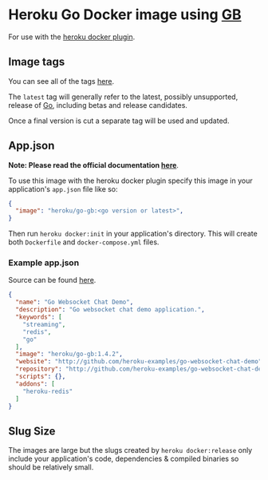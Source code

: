 # Heroku Go Docker image using [GB](https://github.com/constabulary/gb)

For use with the [heroku docker plugin](https://github.com/heroku/heroku-docker).

## Image tags

You can see all of the tags [here](https://hub.docker.com/r/heroku/go-gb/tags/).

The `latest` tag will generally refer to the latest, possibly unsupported,
release of [Go](https://golang.org/dl), including betas and release candidates.

Once a final version is cut a separate tag will be used and updated.

## App.json

**Note: Please read the official documentation
[here](https://devcenter.heroku.com/articles/docker)**.

To use this image with the heroku docker plugin specify this image in your
application's `app.json` file like so:

```json
{
  "image": "heroku/go-gb:<go version or latest>",
}
```

Then run `heroku docker:init` in your application's directory. This will create
both  `Dockerfile` and `docker-compose.yml` files.

### Example app.json

Source can be found [here](https://github.com/heroku-examples/go-websocket-chat-demo-gb/blob/master/app.json).

```json
{
  "name": "Go Websocket Chat Demo",
  "description": "Go websocket chat demo application.",
  "keywords": [
    "streaming",
    "redis",
    "go"
  ],
  "image": "heroku/go-gb:1.4.2",
  "website": "http://github.com/heroku-examples/go-websocket-chat-demo",
  "repository": "http://github.com/heroku-examples/go-websocket-chat-demol",
  "scripts": {},
  "addons": [
    "heroku-redis"
  ]
}
```

## Slug Size

The images are large but the slugs created by `heroku docker:release` only
include your application's code, dependencies & compiled binaries so should be
relatively small.
